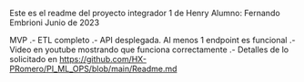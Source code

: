 Este es el readme del proyecto integrador 1 de Henry
Alumno: Fernando Embrioni
Junio de 2023

MVP
.- ETL completo
.- API desplegada. Al menos 1 endpoint es funcional
.- Video en youtube mostrando que funciona correctamente
.- Detalles de lo solicitado en https://github.com/HX-PRomero/PI_ML_OPS/blob/main/Readme.md